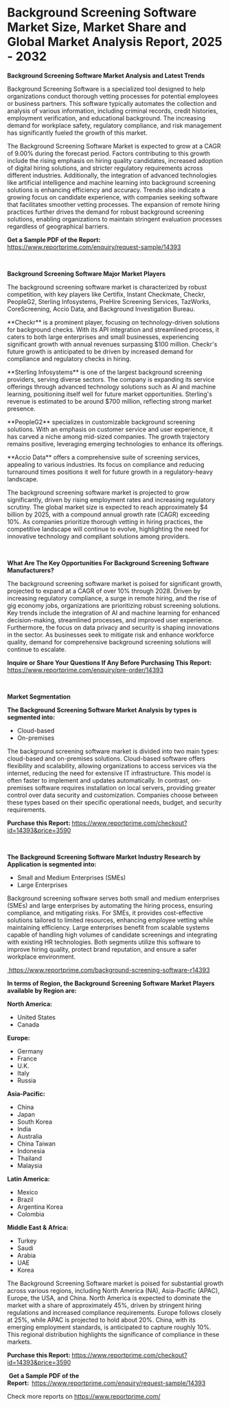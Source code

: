 <p><h1>Background Screening Software Market Size, Market Share and Global Market Analysis Report, 2025 - 2032</h1></p><p><strong>Background Screening Software Market Analysis and Latest Trends</strong></p>
<p><p>Background Screening Software is a specialized tool designed to help organizations conduct thorough vetting processes for potential employees or business partners. This software typically automates the collection and analysis of various information, including criminal records, credit histories, employment verification, and educational background. The increasing demand for workplace safety, regulatory compliance, and risk management has significantly fueled the growth of this market.</p><p>The Background Screening Software Market is expected to grow at a CAGR of 9.00% during the forecast period. Factors contributing to this growth include the rising emphasis on hiring quality candidates, increased adoption of digital hiring solutions, and stricter regulatory requirements across different industries. Additionally, the integration of advanced technologies like artificial intelligence and machine learning into background screening solutions is enhancing efficiency and accuracy. Trends also indicate a growing focus on candidate experience, with companies seeking software that facilitates smoother vetting processes. The expansion of remote hiring practices further drives the demand for robust background screening solutions, enabling organizations to maintain stringent evaluation processes regardless of geographical barriers.</p></p>
<p><strong>Get a Sample PDF of the Report:&nbsp;</strong> <a href="https://www.reportprime.com/enquiry/request-sample/14393?utm_campaign=2645&utm_medium=2&utm_source=Github&utm_content=ia&utm_term=20032025&utm_id=background-screening-software">https://www.reportprime.com/enquiry/request-sample/14393</a></p>
<p>&nbsp;</p>
<p><strong>Background Screening Software Major Market Players</strong></p>
<p><p>The background screening software market is characterized by robust competition, with key players like Certifix, Instant Checkmate, Checkr, PeopleG2, Sterling Infosystems, PreHire Screening Services, TazWorks, CoreScreening, Accio Data, and Background Investigation Bureau.</p><p>**Checkr** is a prominent player, focusing on technology-driven solutions for background checks. With its API integration and streamlined process, it caters to both large enterprises and small businesses, experiencing significant growth with annual revenues surpassing $100 million. Checkr's future growth is anticipated to be driven by increased demand for compliance and regulatory checks in hiring.</p><p>**Sterling Infosystems** is one of the largest background screening providers, serving diverse sectors. The company is expanding its service offerings through advanced technology solutions such as AI and machine learning, positioning itself well for future market opportunities. Sterling's revenue is estimated to be around $700 million, reflecting strong market presence.</p><p>**PeopleG2** specializes in customizable background screening solutions. With an emphasis on customer service and user experience, it has carved a niche among mid-sized companies. The growth trajectory remains positive, leveraging emerging technologies to enhance its offerings.</p><p>**Accio Data** offers a comprehensive suite of screening services, appealing to various industries. Its focus on compliance and reducing turnaround times positions it well for future growth in a regulatory-heavy landscape.</p><p>The background screening software market is projected to grow significantly, driven by rising employment rates and increasing regulatory scrutiny. The global market size is expected to reach approximately $4 billion by 2025, with a compound annual growth rate (CAGR) exceeding 10%. As companies prioritize thorough vetting in hiring practices, the competitive landscape will continue to evolve, highlighting the need for innovative technology and compliant solutions among providers.</p></p>
<p>&nbsp;</p>
<p><strong>What Are The Key Opportunities For Background Screening Software Manufacturers?</strong></p>
<p><p>The background screening software market is poised for significant growth, projected to expand at a CAGR of over 10% through 2028. Driven by increasing regulatory compliance, a surge in remote hiring, and the rise of gig economy jobs, organizations are prioritizing robust screening solutions. Key trends include the integration of AI and machine learning for enhanced decision-making, streamlined processes, and improved user experience. Furthermore, the focus on data privacy and security is shaping innovations in the sector. As businesses seek to mitigate risk and enhance workforce quality, demand for comprehensive background screening solutions will continue to escalate.</p></p>
<p><strong>Inquire or Share Your Questions If Any Before Purchasing This Report:</strong> <a href="https://www.reportprime.com/enquiry/pre-order/14393?utm_campaign=2645&utm_medium=2&utm_source=Github&utm_content=ia&utm_term=20032025&utm_id=background-screening-software">https://www.reportprime.com/enquiry/pre-order/14393</a></p>
<p>&nbsp;</p>
<p><strong>Market Segmentation</strong></p>
<p><strong>The Background Screening Software Market Analysis by types is segmented into:</strong></p>
<p><ul><li>Cloud-based</li><li>On-premises</li></ul></p>
<p><p>The background screening software market is divided into two main types: cloud-based and on-premises solutions. Cloud-based software offers flexibility and scalability, allowing organizations to access services via the internet, reducing the need for extensive IT infrastructure. This model is often faster to implement and updates automatically. In contrast, on-premises software requires installation on local servers, providing greater control over data security and customization. Companies choose between these types based on their specific operational needs, budget, and security requirements.</p></p>
<p><strong>Purchase this Report:&nbsp;</strong><a href="https://www.reportprime.com/checkout?id=14393&price=3590&utm_campaign=2645&utm_medium=2&utm_source=Github&utm_content=ia&utm_term=20032025&utm_id=background-screening-software">https://www.reportprime.com/checkout?id=14393&price=3590</a></p>
<p>&nbsp;</p>
<p><strong>The Background Screening Software Market Industry Research by Application is segmented into:</strong></p>
<p><ul><li>Small and Medium Enterprises (SMEs)</li><li>Large Enterprises</li></ul></p>
<p><p>Background screening software serves both small and medium enterprises (SMEs) and large enterprises by automating the hiring process, ensuring compliance, and mitigating risks. For SMEs, it provides cost-effective solutions tailored to limited resources, enhancing employee vetting while maintaining efficiency. Large enterprises benefit from scalable systems capable of handling high volumes of candidate screenings and integrating with existing HR technologies. Both segments utilize this software to improve hiring quality, protect brand reputation, and ensure a safer workplace environment.</p></p>
<p><a href="https://www.reportprime.com/background-screening-software-r14393?utm_campaign=2645&utm_medium=2&utm_source=Github&utm_content=ia&utm_term=20032025&utm_id=background-screening-software">&nbsp;https://www.reportprime.com/background-screening-software-r14393</a></p>
<p><strong>In terms of Region, the Background Screening Software Market Players available by Region are:</strong></p>
<p>
    <p> <strong> North America: </strong>
        <ul>
            <li>United States</li>
            <li>Canada</li>
        </ul>
        </p> 
    <p> <strong> Europe: </strong>
        <ul>
            <li>Germany</li>
            <li>France</li>
            <li>U.K.</li>
            <li>Italy</li>
            <li>Russia</li>
        </ul>
        </p> 
    <p> <strong> Asia-Pacific: </strong>
        <ul>
            <li>China</li>
            <li>Japan</li>
            <li>South Korea</li>
            <li>India</li>
            <li>Australia</li>
            <li>China Taiwan</li>
            <li>Indonesia</li>
            <li>Thailand</li>
            <li>Malaysia</li>
        </ul>
        </p> 
    <p> <strong> Latin America: </strong>
        <ul>
            <li>Mexico</li>
            <li>Brazil</li>
            <li>Argentina Korea</li>
            <li>Colombia</li>
        </ul>
        </p> 
    <p> <strong> Middle East & Africa: </strong>
        <ul>
            <li>Turkey</li>
            <li>Saudi</li>
            <li>Arabia</li>
            <li>UAE</li>
            <li>Korea</li>
        </ul>
    </p>
    </p>
<p><p>The Background Screening Software market is poised for substantial growth across various regions, including North America (NA), Asia-Pacific (APAC), Europe, the USA, and China. North America is expected to dominate the market with a share of approximately 45%, driven by stringent hiring regulations and increased compliance requirements. Europe follows closely at 25%, while APAC is projected to hold about 20%. China, with its emerging employment standards, is anticipated to capture roughly 10%. This regional distribution highlights the significance of compliance in these markets.</p></p>
<p><strong>Purchase this Report: </strong><a href="https://www.reportprime.com/checkout?id=14393&price=3590&utm_campaign=2645&utm_medium=2&utm_source=Github&utm_content=ia&utm_term=20032025&utm_id=background-screening-software">https://www.reportprime.com/checkout?id=14393&price=3590</a></p>
<p>&nbsp;<strong>Get a Sample PDF of the Report:&nbsp;&nbsp;</strong><a href="https://www.reportprime.com/enquiry/request-sample/14393?utm_campaign=2645&utm_medium=2&utm_source=Github&utm_content=ia&utm_term=20032025&utm_id=background-screening-software">https://www.reportprime.com/enquiry/request-sample/14393</a></p>
<p><strong></strong></p>
<p>Check more reports on <a href="https://www.reportprime.com/?utm_campaign=2645&utm_medium=2&utm_source=Github&utm_content=ia&utm_term=20032025&utm_id=background-screening-software">https://www.reportprime.com/</a></p>